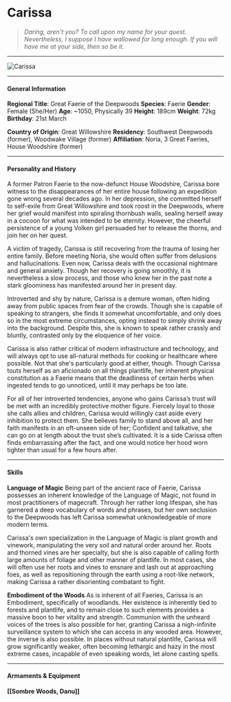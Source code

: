 # Carissa

>*Daring, aren't you? To call upon my name for your quest. Nevertheless, I suppose I have wallowed for long enough. If you will have me at your side, then so be it.*

___
![](https://i.imgur.com/fB3VGV5.png "Carissa")

___

#### General Information

**Regional Title**: Great Faerie of the Deepwoods
**Species**: Faerie
**Gender**: Female (She/Her)
**Age**: ~1050, Physically 39
**Height**: 189cm
**Weight**: 72kg
**Birthday**: 21st March

**Country of Origin**: Great Willowshire
**Residency**: Southwest Deepwoods (former), Woodwake Village (former)
**Affiliation**: Noria, 3 Great Faeries, House Woodshire (former)

___

#### Personality and History
A former Patron Faerie to the now-defunct House Woodshire, Carissa bore witness to the disappearances of her entire house following an expedition gone wrong several decades ago. In her depression, she committed herself to self-exile from Great Willowshire and took roost in the Deepwoods, where her grief would manifest into spiraling thornbush walls, sealing herself away in a cocoon for what was intended to be eternity. However, the cheerful persistence of a young Volken girl persuaded her to release the thorns, and join her on her quest.

A victim of tragedy, Carissa is still recovering from the trauma of losing her entire family. Before meeting Noria, she would often suffer from delusions and hallucinations. Even now, Carissa deals with the occasional nightmare and general anxiety. Though her recovery is going smoothly, it is nevertheless a slow process, and those who knew her in the past note a stark gloominess has manifested around her in present day.

Introverted and shy by nature, Carissa is a demure woman, often hiding away from public spaces from fear of the crowds. Though she is capable of speaking to strangers, she finds it somewhat uncomfortable, and only does so in the most extreme circumstances, opting instead to simply shrink away into the background. Despite this, she is known to speak rather crassly and bluntly, contrasted only by the eloquence of her voice. 

Carissa is also rather critical of modern infrastructure and technology, and will always opt to use all-natural methods for cooking or healthcare where possible. Not that she's particularly good at either, though. Though Carissa touts herself as an aficionado on all things plantlife, her inherent physical constitution as a Faerie means that the deadliness of certain herbs when ingested tends to go unnoticed, until it may perhaps be too late.

For all of her introverted tendencies, anyone who gains Carissa’s trust will be met with an incredibly protective mother figure. Fiercely loyal to those she calls allies and children, Carissa would willingly cast aside every inhibition to protect them. She believes family to stand above all, and her faith manifests in an oft-unseen side of her; Confident and talkative, she can go on at length about the trust she’s cultivated. It is a side Carissa often finds embarrassing after the fact, and one would notice her hood worn tighter than usual for a few hours after.

___

#### Skills
**Language of Magic**
Being part of the ancient race of Faerie, Carissa possesses an inherent knowledge of the Language of Magic, not found in most practitioners of magecraft. Through her rather long lifespan, she has garnered a deep vocabulary of words and phrases, but her own seclusion to the Deepwoods has left Carissa somewhat unknowledgeable of more modern terms.

Carissa's own specialization in the Language of Magic is plant growth and vinework, manipulating the very soil and natural order around her. Roots and thorned vines are her specialty, but she is also capable of calling forth large amounts of foliage and other manner of plantlife. In most cases, she will often use her roots and vines to ensnare and lash out at approaching foes, as well as repositioning through the earth using a root-like network, making Carissa a rather disorienting combatant to fight. 

**Embodiment of the Woods**
As is inherent of all Faeries, Carissa is an Embodiment, specifically of woodlands. Her existence is inherently tied to forests and plantlife, and to remain close to such elements provides a massive boon to her vitality and strength. Communion with the unheard voices of the trees is also possible for her, granting Carissa a nigh-infinite surveillance system to which she can access in any wooded area. However, the inverse is also possible. In places without natural plantlife, Carissa will grow significantly weaker, often becoming lethargic and hazy in the most extreme cases, incapable of even speaking words, let alone casting spells.

___

#### Armaments & Equipment 
**[[Sombre Woods, Danu]]**





